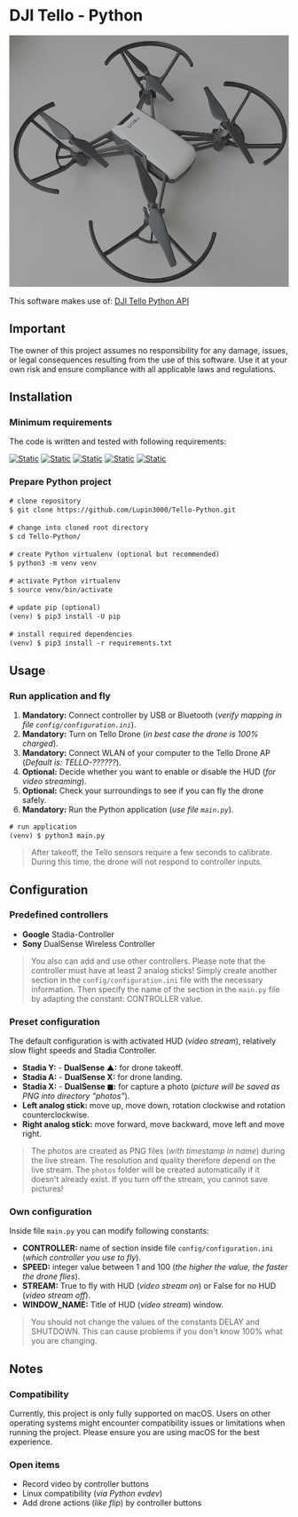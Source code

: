 # DJI Tello - Python

![DJI Tello Drone](./img/dji_tello_drone.jpg)

This software makes use of: [DJI Tello Python API](https://djitellopy.readthedocs.io/en/latest/tello/)

## Important

The owner of this project assumes no responsibility for any damage, issues, or legal consequences resulting from the use of this software. Use it at your own risk and ensure compliance with all applicable laws and regulations.

## Installation

### Minimum requirements

The code is written and tested with following requirements:

[![Static](https://img.shields.io/badge/python->=3.12.x-green)](https://python.org)
[![Static](https://img.shields.io/badge/hidapi-==0.14.0-green)](https://github.com/trezor/cython-hidapi)
[![Static](https://img.shields.io/badge/djitellopy-==2.5.0-green)](https://github.com/damiafuentes/DJITelloPy)
[![Static](https://img.shields.io/badge/opencv-==4.11.0.86-green)](https://github.com/opencv/opencv-python)
[![Static](https://img.shields.io/badge/numpy-==2.2.4-green)](https://numpy.org)

### Prepare Python project

```shell
# clone repository
$ git clone https://github.com/Lupin3000/Tello-Python.git

# change into cloned root directory
$ cd Tello-Python/

# create Python virtualenv (optional but recommended)
$ python3 -m venv venv

# activate Python virtualenv
$ source venv/bin/activate

# update pip (optional)
(venv) $ pip3 install -U pip

# install required dependencies
(venv) $ pip3 install -r requirements.txt
```

## Usage

### Run application and fly

1. **Mandatory:** Connect controller by USB or Bluetooth (_verify mapping in file `config/configuration.ini`_).
2. **Mandatory:** Turn on Tello Drone (_in best case the drone is 100% charged_).
3. **Mandatory:** Connect WLAN of your computer to the Tello Drone AP (_Default is: TELLO-??????_).
4. **Optional:** Decide whether you want to enable or disable the HUD (_for video streaming_).
5. **Optional:** Check your surroundings to see if you can fly the drone safely.
6. **Mandatory:** Run the Python application (_use file `main.py`_).

```shell
# run application
(venv) $ python3 main.py
```

> After takeoff, the Tello sensors require a few seconds to calibrate. During this time, the drone will not respond to controller inputs.

## Configuration

### Predefined controllers

- **Google** Stadia-Controller
- **Sony** DualSense Wireless Controller

> You also can add and use other controllers. Please note that the controller must have at least 2 analog sticks! Simply create another section in the `config/configuration.ini` file with the necessary information. Then specify the name of the section in the `main.py` file by adapting the constant: CONTROLLER value.

### Preset configuration

The default configuration is with activated HUD (_video stream_), relatively slow flight speeds and Stadia Controller.

- **Stadia Y:** - **DualSense &#x25B2;:** for drone takeoff.
- **Stadia A:** - **DualSense X:** for drone landing.
- **Stadia X:** - **DualSense &#x25FC;:** for capture a photo (_picture will be saved as PNG into directory "photos"_).
- **Left analog stick:** move up, move down, rotation clockwise and rotation counterclockwise.
- **Right analog stick:** move forward, move backward, move left and move right.

> The photos are created as PNG files (_with timestamp in name_) during the live stream. The resolution and quality therefore depend on the live stream. The `photos` folder will be created automatically if it doesn't already exist. If you turn off the stream, you cannot save pictures!

### Own configuration

Inside file `main.py` you can modify following constants:

- **CONTROLLER:** name of section inside file `config/configuration.ini` (_which controller you use to fly_).
- **SPEED:** integer value between 1 and 100 (_the higher the value, the faster the drone flies_).
- **STREAM:** True to fly with HUD (_video stream on_) or False for no HUD (_video stream off_).
- **WINDOW_NAME:** Title of HUD (_video stream_) window.

> You should not change the values of the constants DELAY and SHUTDOWN. This can cause problems if you don't know 100% what you are changing.

## Notes

### Compatibility

Currently, this project is only fully supported on macOS. Users on other operating systems might encounter compatibility issues or limitations when running the project. Please ensure you are using macOS for the best experience.

### Open items

- Record video by controller buttons
- Linux compatibility (_via Python evdev_)
- Add drone actions (_like flip_) by controller buttons
